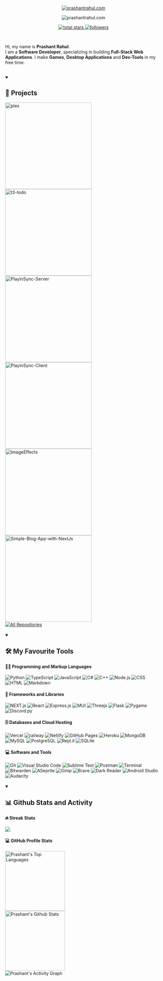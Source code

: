 <br>
<!-- name -->
<p align='center'>
<a href='https://prashantrahul.com' target='_blank'>
<img src="https://readme-typing-svg.demolab.com?font=Poppins&weight=800&size=50&duration=2000&pause=1000000&color=1DF2DD&center=true&vCenter=true&repeat=false&width=435&height=45&lines=Prashant+Rahul" alt="prashantrahul.com" />
</a>
</p>

<!-- Details -->
<p align='center'>
<img src="https://readme-typing-svg.demolab.com?font=Fira+Code&pause=400&duration=3000&width=435&center=true&color=21A6A6&lines=Full-Stack+Web+Applications;Games;Desktop+Applications;Dev-Tools" alt="prashantrahul.com" />
</p>

<!-- badges -->
<p align="center">
<a href="https://github.com/prashantrahul141?tab=repositories&sort=stargazers">
<img alt="total stars" title="Total stars on GitHub" src="https://custom-icon-badges.demolab.com/github/stars/prashantrahul141?color=188585&style=for-the-badge&labelColor=2C3840&logo=star"/>
</a>
    
<a href="https://github.com/prashantrahul141?tab=followers">
<img alt="followers" title="Follow me on Github" src="https://custom-icon-badges.demolab.com/github/followers/prashantrahul141?color=188585&labelColor=2C3840&style=for-the-badge&logo=person-add&label=Follow&logoColor=white"/>
</a>

<!-- <a href='https://twitter.com/prashrahul141' target='_blank'>
<img title="Follow me on Twitter" alt="followers"  src="https://custom-icon-badges.demolab.com/twitter/follow/prashrahul141?color=188585&label=%40prashrahul141&logo=twitter&logoColor=white&style=for-the-badge&labelColor=2C3840">
</a> -->
</p>
<br>

Hi, my name is <b>Prashant Rahul</b>.<br>I am a <b>Software Developer</b>, specializing in building <b>Full-Stack Web Applications</b>. I make <b>Games</b>, <b>Desktop Applications</b> and <b>Dev-Tools</b> in my free time.

<br>
<!-- Projects -->
<details open>
<summary><h2>📘 Projects</h2></summary>
 
 <a target='_blank' href="https://github.com/prashantrahul141/plex">
<img width="278"  src="https://denvercoder1-github-readme-stats.vercel.app/api/pin/?username=prashantrahul141&repo=plex&theme=react&bg_color=1F222E&title_color=1DF2DD&icon_color=F8D866&hide_border=true&show_description=true&count_private=true&border_radius=6" alt="plex"/>
</a>

<a target='_blank' href="https://github.com/prashantrahul141/t3-todo">
<img width="278" src="https://denvercoder1-github-readme-stats.vercel.app/api/pin/?username=prashantrahul141&repo=t3-todo&theme=react&bg_color=1F222E&title_color=1DF2DD&icon_color=F8D866&hide_border=true&show_description=true&count_private=true&border_radius=6" alt="t3-todo"/>
</a>
<br>

<a target='_blank' href="https://github.com/prashantrahul141/PlayInSync-Server">
<img width="278" src="https://denvercoder1-github-readme-stats.vercel.app/api/pin/?username=prashantrahul141&repo=PlayInSync-Server&theme=react&bg_color=1F222E&title_color=1DF2DD&icon_color=F8D866&hide_border=true&show_description=true&count_private=true&border_radius=6" alt="PlayInSync-Server"/>
</a>

<a target='_blank' href="https://github.com/prashantrahul141/PlayInSync-Client">
<img width="278" src="https://denvercoder1-github-readme-stats.vercel.app/api/pin/?username=prashantrahul141&repo=PlayInSync-Client&theme=react&bg_color=1F222E&title_color=1DF2DD&icon_color=F8D866&hide_border=true&show_description=true&count_private=true&border_radius=6" alt="PlayInSync-Client"/>
</a>

<br>

<a target='_blank' href="https://github.com/prashantrahul141/ImageEffects">
<img width="278"  src="https://denvercoder1-github-readme-stats.vercel.app/api/pin/?username=prashantrahul141&repo=ImageEffects&theme=react&bg_color=1F222E&title_color=1DF2DD&icon_color=F8D866&hide_border=true&show_description=true&count_private=true&border_radius=6" alt="ImageEffects"/>
</a>

<a target='_blank' href="https://github.com/prashantrahul141/Simple-Blog-App-with-NEXTJS">
<img width="278"  src="https://denvercoder1-github-readme-stats.vercel.app/api/pin/?username=prashantrahul141&repo=Simple-Blog-App-with-NEXTJS&theme=react&bg_color=1F222E&title_color=1DF2DD&icon_color=F8D866&hide_border=true&show_description=true&count_private=true&border_radius=6" alt="Simple-Blog-App-with-NextJs"/>
</a>
<br>
<a href="https://github.com/prashantrahul141?tab=repositories"><img alt="All Repositories" title="All Repositories" src="https://custom-icon-badges.demolab.com/badge/-Click%20Here%20For%20All%20My%20Repos-1F222E?style=for-the-badge&logoColor=1DF2DD&logo=repo&border_radius=6"/></a>

</details>
<br>

<!-- fav tools -->
<details open>
<summary><h2>🛠️ My Favourite Tools</h2></summary>

<h4>👨‍💻 Programming and Markup Languages</h4>
<img alt="Python" src="https://img.shields.io/badge/Python-04211e.svg?logo=python&logoColor=1DF2DD&style=for-the-badge">
<img alt="TypeScript" src="https://img.shields.io/badge/TypeScript-04211e.svg?logo=typescript&logoColor=1DF2DD&style=for-the-badge">
<img alt="JavaScript" src="https://img.shields.io/badge/JavaScript-04211e.svg?logo=javascript&logoColor=1DF2DD&style=for-the-badge">
<img alt="C#" src="https://custom-icon-badges.demolab.com/badge/C%23-04211e.svg?logo=cs2&logoColor=1DF2DD&style=for-the-badge">
<img alt="C++" src="https://custom-icon-badges.demolab.com/badge/C++-04211e.svg?logo=cpp2&logoColor=1DF2DD&style=for-the-badge">
<img alt="Node.js" src="https://img.shields.io/badge/Node.js-04211e.svg?logo=node.js&logoColor=1DF2DD&style=for-the-badge">
<img alt="CSS" src="https://img.shields.io/badge/CSS-04211e.svg?logo=css3&logoColor=1DF2DD&style=for-the-badge">
<img alt="HTML" src="https://img.shields.io/badge/HTML-04211e.svg?logo=html5&logoColor=1DF2DD&style=for-the-badge">
<img alt="Markdown" src="https://img.shields.io/badge/Markdown-04211e.svg?logo=markdown&logoColor=1DF2DD&style=for-the-badge">
<br>
<h4>🧰 Frameworks and Libraries</h4>
<img alt="NEXT.js" src="https://img.shields.io/badge/NextJS-04211e.svg?logo=nextdotjs&logoColor=1DF2DD&style=for-the-badge">
<img alt="React" src="https://img.shields.io/badge/React-04211e.svg?logo=react&logoColor=%2361DAFB&style=for-the-badge">
<img alt="Express.js" src="https://img.shields.io/badge/Express.js-04211e.svg?logo=express&logoColor=1DF2DD&style=for-the-badge">
<img alt="MUI" src="https://img.shields.io/badge/MUI-04211e.svg?logo=mui&logoColor=1DF2DD&style=for-the-badge">
<img alt="Threejs" src="https://img.shields.io/badge/Three.js-04211e.svg?logo=Threedotjs&logoColor=1DF2DD&style=for-the-badge">
<img alt="Flask" src="https://img.shields.io/badge/Flask-04211e.svg?logo=flask&logoColor=1DF2DD&style=for-the-badge">
<img alt="Pygame" src="https://custom-icon-badges.demolab.com/badge/Pygame-04211e.svg?logo=pygame&logoColor=1DF2DD&style=for-the-badge">
<img alt="Discord.py" src="https://custom-icon-badges.demolab.com/badge/Discord.py-04211e.svg?logo=dpy&logoColor=1DF2DD&style=for-the-badge">
<br>
<h4>🗄️ Databases and Cloud Hosting</h4>
<img alt="Vercel" src="https://img.shields.io/badge/Vercel-04211e.svg?logo=vercel&logoColor=1DF2DD&style=for-the-badge">
<img alt="railway" src="https://img.shields.io/badge/Railway-04211e.svg?logo=railway&logoColor=1DF2DD&style=for-the-badge">
<img alt="Netlify" src="https://img.shields.io/badge/Netlify-04211e.svg?logo=Netlify&logoColor=1DF2DD&style=for-the-badge">
<img alt="GitHub Pages" src="https://img.shields.io/badge/GitHub%20Pages-04211e.svg?logo=github&logoColor=1DF2DD&style=for-the-badge">
<img alt="Heroku" src="https://img.shields.io/badge/Heroku-04211e.svg?logo=heroku&logoColor=1DF2DD&style=for-the-badge">
<img alt="MongoDB" src ="https://img.shields.io/badge/MongoDB-04211e.svg?logo=mongodb&logoColor=1DF2DD&style=for-the-badge">
<img alt="MySQL" src="https://img.shields.io/badge/MySQL-04211e.svg?logo=mysql&logoColor=1DF2DD&style=for-the-badge">
<img alt="PostgreSQL" src ="https://img.shields.io/badge/PostgreSQL-04211e.svg?logo=postgresql&logoColor=1DF2DD&style=for-the-badge">
<img alt="Repl.it" src="https://img.shields.io/badge/Repl.it-04211e.svg?logo=Replit&logoColor=1DF2DD&style=for-the-badge">
<img alt="SQLite" src ="https://img.shields.io/badge/SQLite-04211e.svg?logo=sqlite&logoColor=1DF2DD&style=for-the-badge">
<br>
<h4>💻 Software and Tools</h4>
<img alt="Git" src="https://img.shields.io/badge/Git-04211e.svg?logo=git&logoColor=1DF2DD&style=for-the-badge">
<img alt="Visual Studio Code" src="https://img.shields.io/badge/Visual%20Studio%20Code-04211e.svg?logo=visual-studio-code&logoColor=1DF2DD&style=for-the-badge">
<img alt="Sublime Text" src="https://img.shields.io/badge/Sublime%20Text-04211e.svg?logo=sublimetext&logoColor=1DF2DD&style=for-the-badge">
<img alt="Postman" src="https://img.shields.io/badge/Postman-04211e?logo=postman&logoColor=1DF2DD&style=for-the-badge">
<img alt="Terminal" src="https://img.shields.io/badge/Windows%20Terminal-04211e.svg?logo=windowsterminal&logoColor=1DF2DD&style=for-the-badge">
<img alt="Bitwarden" src="https://img.shields.io/badge/-Bitwarden-04211e?logo=bitwarden&logoColor=1DF2DD&style=for-the-badge">
<img alt="ASeprite" src="https://img.shields.io/badge/-Aseprite-04211e?logo=aseprite&logoColor=1DF2DD&style=for-the-badge">
<img alt="Gimp" src="https://img.shields.io/badge/-Gimp-04211e?logo=gimp&logoColor=1DF2DD&style=for-the-badge">
<img alt="Brave" src="https://img.shields.io/badge/-Brave-04211e?logo=brave&logoColor=1DF2DD&style=for-the-badge">
<img alt="Dark Reader" src="https://img.shields.io/badge/-Dark%20Reader-04211e?logo=dark-reader&logoColor=1DF2DD&style=for-the-badge">
<img alt="Android Studio" src="https://img.shields.io/badge/Android%20Studio-04211e.svg?logo=android-studio&logoColor=1DF2DD&style=for-the-badge">
<img alt="Audacity" src="https://img.shields.io/badge/-Audacity-04211e.svg?logo=audacity&logoColor=1DF2DD&style=for-the-badge">
</details>
<br>
<!-- Github details -->
<details open>
<summary><h2>📊 Github Stats and Activity</h2></summary>
<h4>🔥 Streak Stats</h4>
<img src='https://streak-stats.demolab.com?user=prashantrahul141&theme=dark&hide_border=true&border_radius=8&stroke=188585&ring=1DF2DD&currStreakLabel=1DF2DD&fire=B2F2EE&sideLabels=18C5B4&background=1F222E'/>

<h4>💻 GitHub Profile Stats</h4>
<img alt="Prashant's Top Languages" src="https://denvercoder1-github-readme-stats.vercel.app/api/top-langs/?username=prashantrahul141&langs_count=8&layout=compact&theme=react&hide_border=true&bg_color=1F222E&title_color=1DF2DD&icon_color=F8D866&hide=Jupyter%20Notebook&border_radius=8" height="192px"/>
<br>
<img alt="Prashant's Github Stats" src="https://denvercoder1-github-readme-stats.vercel.app/api/?username=prashantrahul141&show_icons=true&include_all_commits=true&count_private=true&theme=react&hide_border=true&bg_color=1F222E&title_color=1DF2DD&icon_color=F8D866&border_radius=8" height="192px"/>
<br>
<img alt="Prashant's Activity Graph" src="https://github-readme-activity-graph.cyclic.app/graph/?username=prashantrahul141&bg_color=1F222E&color=21A6A6&line=1DF2DD&point=F8D866&hide_border=true&title_color=1DF2DD&radius=10&area=true&area_color=21a6a6&border_radius=8" />
</details>

